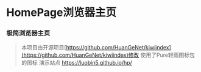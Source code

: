 # HomePage浏览器主页
### 极简浏览器主页
> 本项目由开源项目[https://github.com/HuanGeNet/kiwiindex](https://github.com/HuanGeNet/kiwiindex)修改
> 使用了Pure轻雨图标包的图标
> 演示站点
https://luobin5.github.io/hp/
